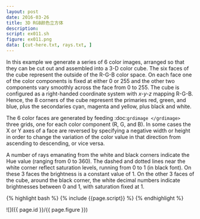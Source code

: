 ```yaml
---
layout: post
date: 2016-03-26
title: 3D RGB颜色立方体
description:
script: ex011.sh
figure: ex011.png
data: [cut-here.txt, rays.txt, ]
---
```


In this example we generate a series of 6 color images, arranged so that
they can be cut out and assembled into a 3-D color cube. The six faces
of the cube represent the outside of the R-G-B color space. On each face
one of the color components is fixed at either 0 or 255 and the other
two components vary smoothly across the face from 0 to 255. The cube is
configured as a right-handed coordinate system with *x-y-z* mapping
R-G-B. Hence, the 8 corners of the cube represent the primaries red,
green, and blue, plus the secondaries cyan, magenta and yellow, plus
black and white.

The 6 color faces are generated by feeding
:doc:`grdimage </grdimage>` three grids, one for each
color component (R, G, and B). In some cases the X or Y axes of a face
are reversed by specifying a negative width or height in order to change
the variation of the color value in that direction from ascending to
descending, or vice versa.

A number of rays emanating from the white and black corners indicate the
Hue value (ranging from 0 to 360). The dashed and dotted lines near the
white corner reflect saturation levels, running from 0 to 1 (in black
font). On these 3 faces the brightness is a constant value of 1. On the
other 3 faces of the cube, around the black corner, the white decimal
numbers indicate brightnesses between 0 and 1, with saturation fixed at 1.

{% highlight bash %}
{% include {{page.script}} %}
{% endhighlight %}

![]({{ page.id }}/{{ page.figure }})
